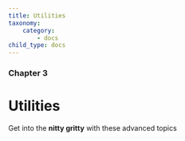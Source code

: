```yaml
---
title: Utilities
taxonomy:
    category:
        - docs
child_type: docs
---
```


### Chapter 3

# Utilities

Get into the **nitty gritty** with these advanced topics
